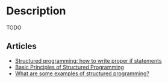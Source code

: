 # Description

TODO


## Articles

- [Structured programming: how to write proper if statements](http://boris-marinov.github.io/if/)
- [Basic Principles of Structured Programming](https://www.brighthub.com/internet/web-development/articles/73961/)
- [What are some examples of structured programming?](https://www.quora.com/What-are-some-examples-of-structured-programming)
